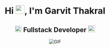 <h1 align="center">Hi <img src="https://media1.giphy.com/media/v1.Y2lkPTc5MGI3NjExZHZyZXRhMDdmYnozc2puNTNma2RuYTdlbHN6amZrY3MyeTNjM3ZqcyZlcD12MV9pbnRlcm5hbF9naWZfYnlfaWQmY3Q9Zw/MUlmRFnTQxwJ2/giphy.gif" width="28px"/>, I'm Garvit Thakral</h1>
<h2 align="center">
  <img src="https://komarev.com/ghpvc/?username=[garvitthakral]&color=dc143c&style=for-the-badge" alt="Profile Views" style="height:21px;">
  Fullstack Developer
  <a href="https://portfolio-lkpt.onrender.com/">
    <img src="https://img.shields.io/badge/Portfolio-543DE0?style=for-the-badge&logo=About.me&logoColor=white" alt="Portfolio" style="height:22px;">
  </a>
</h2>
<div align="center">
 <img alt="GIF" src="https://media4.giphy.com/media/11KzOet1ElBDz2/giphy.gif?cid=6c09b952ufa3xxbbm0mpuadm2zaik3wjp4m9luz2ly0lyz8d&ep=v1_internal_gif_by_id&rid=giphy.gif&ct=g" />
</div>
